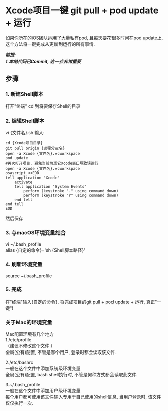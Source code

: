# Xcode项目一键 git pull + pod update + 运行

如果你所在的iOS团队运用了大量私有pod, 且每天要花很多时间在pod update上, 这个方法将一键完成从更新到运行的所有事情.

**_前提:<br>1.本地代码已Commit, 这一点非常重要_**
## 步骤
### 1. 新建Shell脚本
打开"终端"
cd 到将要保存Shell的目录
### 2. 编辑Shell脚本
vi {文件名}.sh
输入:
```
cd {Xcode项目目录}
git pull origin {远程分支名}
open -a Xcode {文件名}.xcworkspace
pod update
#再次打开项目, 避免当前为其它Xcode窗口导致误运行
open -a Xcode {文件名}.xcworkspace
osascript <<EOD
tell application "Xcode"
    activate
    tell application "System Events"
        perform (keystroke "." using command down)
        perform (keystroke "r" using command down)
    end tell
end tell
EOD
```
然后保存
### 3. 与macOS环境变量结合
vi ~/.bash_profile<br>
alias {自定的命令}='sh {Shell脚本路径}'
### 4. 刷新环境变量
source ~/.bash_profile
###  5. 完成
在"终端"输入{自定的命令}, 将完成项目的git pull + pod update + 运行, 真正"一键"!
### 关于Mac的环境变量
Mac配置环境有几个地方<br>
 1./etc/profile<br>
（建议不修改这个文件 ）<br>
 全局(公有)配置, 不管是哪个用户, 登录时都会读取该文件.<br>
 
 2./etc/bashrc<br>
 一般在这个文件中添加系统级环境变量<br>
 全局(公有)配置, bash shell执行时, 不管是何种方式都会读取此文件.<br>
 
 3.~/.bash_profile<br>
 一般在这个文件中添加用户级环境变量<br>
 每个用户都可使用该文件输入专用于自己使用的shell信息, 当用户登录时, 该文件仅仅执行一次.<br>
